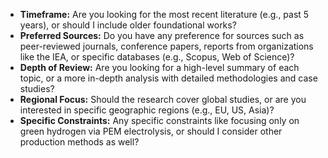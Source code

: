 



- **Timeframe:** Are you looking for the most recent literature (e.g., past 5 years), or should I include older foundational works?
- **Preferred Sources:** Do you have any preference for sources such as peer-reviewed journals, conference papers, reports from organizations like the IEA, or specific databases (e.g., Scopus, Web of Science)?
- **Depth of Review:** Are you looking for a high-level summary of each topic, or a more in-depth analysis with detailed methodologies and case studies?
- **Regional Focus:** Should the research cover global studies, or are you interested in specific geographic regions (e.g., EU, US, Asia)?
- **Specific Constraints:** Any specific constraints like focusing only on green hydrogen via PEM electrolysis, or should I consider other production methods as well?